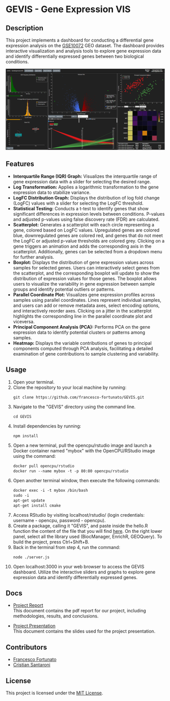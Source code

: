 # GEVIS - Gene Expression VIS

## Description

This project implements a dashboard for conducting a differential gene expression analysis on the [GSE10072](https://www.ncbi.nlm.nih.gov/geo/query/acc.cgi?acc=GSE10072) GEO dataset. The dashboard provides interactive visualization and analysis tools to explore gene expression data and identify differentially expressed genes between two biological conditions.

<img src="pictures/GEVIS Dashboard.png" alt="Dashboard Image" style="max-width: 100%; height: auto;">

## Features

- **Interquartile Range (IQR) Graph:** Visualizes the interquartile range of gene expression data with a slider for selecting the desired range.
- **Log Transformation:** Applies a logarithmic transformation to the gene expression data to stabilize variance.
- **LogFC Distribution Graph:** Displays the distribution of log fold change (LogFC) values with a slider for selecting the LogFC threshold.
- **Statistical Testing:** Conducts a t-test to identify genes that show significant differences in expression levels between conditions. P-values and adjusted p-values using false discovery rate (FDR) are calculated.
- **Scatterplot:** Generates a scatterplot with each circle representing a gene, colored based on LogFC values. Upregulated genes are colored blue, downregulated genes are colored red, and genes that do not meet the LogFC or adjusted p-value thresholds are colored grey. Clicking on a gene triggers an animation and adds the corresponding axis in the scatterplot. Additionally, genes can be selected from a dropdown menu for further analysis.
- **Boxplot:** Displays the distribution of gene expression values across samples for selected genes. Users can interactively select genes from the scatterplot, and the corresponding boxplot will update to show the distribution of expression values for those genes. The boxplot allows users to visualize the variability in gene expression between sample groups and identify potential outliers or patterns.
- **Parallel Coordinate Plot:** Visualizes gene expression profiles across samples using parallel coordinates. Lines represent individual samples, and users can add or remove metadata axes, select encoding options, and interactively reorder axes. Clicking on a jitter in the scatterplot highlights the corresponding line in the parallel coordinate plot and viceversa.
- **Principal Component Analysis (PCA):** Performs PCA on the gene expression data to identify potential clusters or patterns among samples.
- **Heatmap:** Displays the variable contributions of genes to principal components computed through PCA analysis, facilitating a detailed examination of gene contributions to sample clustering and variability.

## Usage

1. Open your terminal.
2. Clone the repository to your local machine by running:
    ```
    git clone https://github.com/francesco-fortunato/GEVIS.git
    ```
3. Navigate to the "GEVIS" directory using the command line.
    ```
    cd GEVIS
    ```
4. Install dependencies by running:
    ```
    npm install
    ```
5. Open a new terminal, pull the opencpu/rstudio image and launch a Docker container named "mybox" with the OpenCPU/RStudio image using the command:
    ```
    docker pull opencpu/rstudio
    docker run --name mybox -t -p 80:80 opencpu/rstudio
    ```
6. Open another terminal window, then execute the following commands:
    ```
    docker exec -i -t mybox /bin/bash
    sudo -i
    apt-get update
    apt-get install cmake
    ```
7. Access RStudio by visiting localhost/rstudio/ (login credentials: username - opencpu, password - opencpu).
8. Create a package, calling it "GEVIS", and paste inside the hello.R function the content of the file that you will find [here](GEVIS/R/hello.R). On the right lower panel, select all the library used (BiocManager, EnrichR, GEOQuery). To build the project, press Ctrl+Shift+B.
9. Back in the terminal from step 4, run the command:
    ```
    node ./server.js
    ```
10. Open localhost:3000 in your web browser to access the GEVIS dashboard. Utilize the interactive sliders and graphs to explore gene expression data and identify differentially expressed genes.

## Docs

- [Project Report](docs/pdf/GEVIS.pdf)  
  This document contains the pdf report for our project, including methodologies, results, and conclusions.

- [Project Presentation](https://docs.google.com/presentation/d/1ZU2Z-0I1FXjg4zcnIxp9G5TC15fB4vIK7RZeQ4DTJkc/edit?usp=sharing)  
  This document contains the slides used for the project presentation.

## Contributors

- [Francesco Fortunato](https://github.com/francesco-fortunato)
- [Cristian Santaroni](https://github.com/Cristian-Santaroni)

## License

This project is licensed under the [MIT License](LICENSE).

